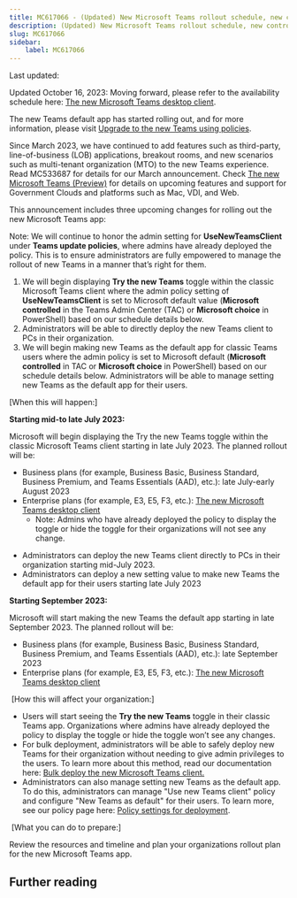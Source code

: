 ```yaml
---
title: MC617066 - (Updated) New Microsoft Teams rollout schedule, new controls, and direct deployment
description: (Updated) New Microsoft Teams rollout schedule, new controls, and direct deployment
slug: MC617066
sidebar:
    label: MC617066
---
```



Last updated: 

<p>Updated October 16, 2023: Moving forward, please refer to the availability schedule here: <a href="https://learn.microsoft.com/microsoftteams/new-teams-desktop-admin#new-teams-schedule-for-clients" target="_blank">The new Microsoft Teams desktop client</a>.</p><p>The new Teams default app has started rolling out, and for more information, please visit <a href="https://aka.ms/newTeamsPolicy" target="_blank">Upgrade to the new Teams using policies</a>.</p><p>Since        March 2023, we have continued to add features such as third-party, line-of-business (LOB) applications, breakout rooms, and new scenarios such as multi-tenant organization (MTO) to the new Teams experience. Read MC533687 for details for our March announcement. Check <a href="https://aka.ms/newTeams" target="_blank">The new Microsoft Teams (Preview)</a> for details on upcoming features and support for Government Clouds and platforms such as Mac, VDI, and Web.</p><p>This announcement includes three upcoming changes for rolling out the new Microsoft Teams app:&nbsp;</p><p>Note: We will continue to honor the admin setting for <b>UseNewTeamsClient</b> under <b>Teams update policies</b>, where admins have already deployed the policy. This is to ensure administrators are fully empowered to manage the rollout of new Teams in a manner that’s right for them.</p><ol><li>We will begin displaying <b>Try the new Teams</b> toggle   within the classic Microsoft Teams client where the admin policy setting of <b>UseNewTeamsClient</b> is set to Microsoft default   value (<b>Microsoft controlled</b> in the Teams Admin Center (TAC) or <b>Microsoft choice</b> in PowerShell) based on our schedule details below.</li><li>Administrators will be able to directly deploy the new Teams client to PCs in their organization.</li><li>We will begin making new Teams as the default app for classic Teams users where the admin policy is set to Microsoft default (<b>Microsoft controlled</b>  in TAC or <b>Microsoft choice</b> in PowerShell) based on our schedule details below. Administrators will be able to manage setting new Teams as the default app for their users.</li></ol><p>
</p><p>[When this will happen:]</p><p><b>Starting mid-to late July 2023:</b></p><p>Microsoft will begin displaying the Try the new Teams toggle   within the classic Microsoft Teams client starting in late July 2023. The planned rollout will be:</p><ul><li>Business plans (for example, Business Basic, Business Standard, Business Premium, and Teams Essentials (AAD), etc.): late July-early August 2023</li><li>Enterprise plans (for example, E3, E5, F3, etc.): <a href="https://aka.ms/newTeamsReleaseSchedule" target="_blank">The new Microsoft Teams desktop client</a><ul><li>Note: Admins who have already deployed the policy to display the toggle or hide the toggle for their organizations will not see any change.&nbsp;&nbsp;</li></ul></li></ul><ul><li>Administrators can deploy the new Teams client directly to PCs in their organization starting mid-July 2023.</li><li>Administrators can deploy a new setting value    to make new Teams the default app for their users starting late July 2023</li></ul><p><b>Starting September 2023:</b></p><p>Microsoft will start making the new Teams the default app starting in late September  2023. The planned rollout will be:</p><ul><li>Business plans (for example, Business Basic, Business Standard, Business Premium, and Teams Essentials (AAD), etc.): late September 2023</li><li>Enterprise plans (for example, E3, E5, F3, etc.): <a href="https://aka.ms/newTeamsDefaultClient" target="_blank">The new Microsoft Teams desktop client</a>&nbsp; &nbsp;</li></ul><p>
&nbsp;[How this will affect your organization:]</p><ul><li>Users will start seeing the <b>Try the new Teams</b> toggle in their classic Teams app. Organizations where admins have already deployed the policy to display the toggle or hide the toggle won’t see any changes.</li><li>For bulk deployment, administrators will be able to safely deploy new Teams for their organization without needing to give admin privileges to the users. To learn more about this method, read our documentation here: <a href="https://aka.ms/newTeamsBulkInstall" target="_blank">Bulk deploy the new Microsoft Teams client.</a>&nbsp;&nbsp;</li><li>Administrators can also manage setting new Teams as the default app. To do this, administrators can manage "Use new Teams client" policy and configure "New Teams as default" for their users. To learn more, see our policy page here: <a href="https://aka.ms/newTeamsPolicy" target="_blank">Policy settings for deployment</a>.&nbsp;</li></ul><p>&nbsp;[What you can do to prepare:]</p><p>Review the resources and timeline and plan your organizations rollout plan for the new Microsoft Teams app.</p>

## Further reading
